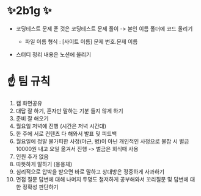 # ✨2b1g ✨
- 코딩테스트 문제 푼 것은 코딩테스트 문제 풀이 -> 본인 이름 폴더에 코드 올리기  
  - 파일 이름 형식 : [사이트 이름] 문제 번호.문제 이름 
  
- 스터디 정리 내용은 노션에 올리기

# ☝ 팀 규칙
1. 캠 화면공유
2. 대답 잘 하기, 혼자만 말하는 기분 들지 않게 하기
3. 준비 잘 해오기
4. 월요일 저녁에 진행 (시간은 저녁 시간대)
5. 한 주에 서로 컨텐츠 다 해와서 발표 및 피드백
6. 월요일에 정말 불가피한 사정(야근, 병)이 아닌 개인적인 사정으로 불참 시 벌금 10000원 내고 요일 옮겨서 진행
-> 벌금은 회식때 사용 
7. 인원 추가 없음
8. 따뜻하게 말하기 (용용체)
9. 심리적으로 압박을 받으면 바로 말하고 상대방은 정중하게 사과하기
10. 면접 질문 답변에 대해 나머지 두명도 철저하게 공부해와서 꼬리질문 및 답변에 대한 정확성 판단하기
